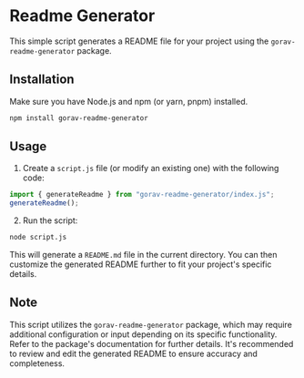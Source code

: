 
# Readme Generator

This simple script generates a README file for your project using the `gorav-readme-generator` package.

## Installation

Make sure you have Node.js and npm (or yarn, pnpm) installed.

```bash
npm install gorav-readme-generator
```

## Usage

1. Create a `script.js` file (or modify an existing one) with the following code:

```javascript
import { generateReadme } from "gorav-readme-generator/index.js";
generateReadme();
```

2. Run the script:

```bash
node script.js
```

This will generate a `README.md` file in the current directory. You can then customize the generated README further to fit your project's specific details.


## Note

This script utilizes the `gorav-readme-generator` package, which may require additional configuration or input depending on its specific functionality.  Refer to the package's documentation for further details.  It's recommended to review and edit the generated README to ensure accuracy and completeness.
```
